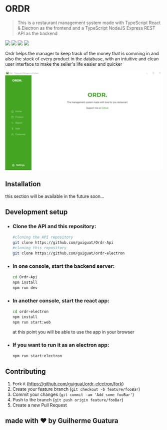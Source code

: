 # ORDR
> This is a restaurant management system made with TypeScript React & Electron as the frontend and a TypeScript NodeJS Express REST API as the backend

![](https://img.shields.io/badge/React-v^16.13.1-blue)
![](https://img.shields.io/badge/Firebase-Auth-orange)
![](https://img.shields.io/badge/Electron-v^9.0.4-blue)
![](https://img.shields.io/badge/Bootstrap-v4.5-purple)

Ordr helps the manager to keep track of the money that is comming in and also the stock of every product in the database, with an intuitive and clean user interface to make the seller's life easier and quicker

![](./github/preview.gif)

## Installation

this section will be available in the future soon...

## Development setup

- ### Clone the API and this repository:

    ```sh
    #cloning the API repository
    git clone https://github.com/guiguat/Ordr-Api
    #cloning this repository 
    git clone https://github.com/guiguat/ordr-electron
    ```
- ### In one console, start the backend server:

    ```sh
    cd Ordr-Api 
    npm install
    npm run dev
    ```
- ### In another console, start the react app:

    ```sh
    cd ordr-electron
    npm install
    npm run start:web
    ```
    at this point you will be able to use the app in your browser

- ### If you want to run it as an electron app:

    ```sh
    npm run start:electron
    ```

## Contributing

1. Fork it (<https://github.com/guiguat/ordr-electron/fork>)
2. Create your feature branch (`git checkout -b feature/fooBar`)
3. Commit your changes (`git commit -am 'Add some fooBar'`)
4. Push to the branch (`git push origin feature/fooBar`)
5. Create a new Pull Request

## made with ♥ by Guilherme Guatura